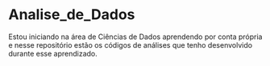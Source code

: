# Analise_de_Dados
Estou iniciando na área de Ciências de Dados aprendendo por conta própria e nesse repositório estão os códigos de análises que tenho desenvolvido durante esse aprendizado.

